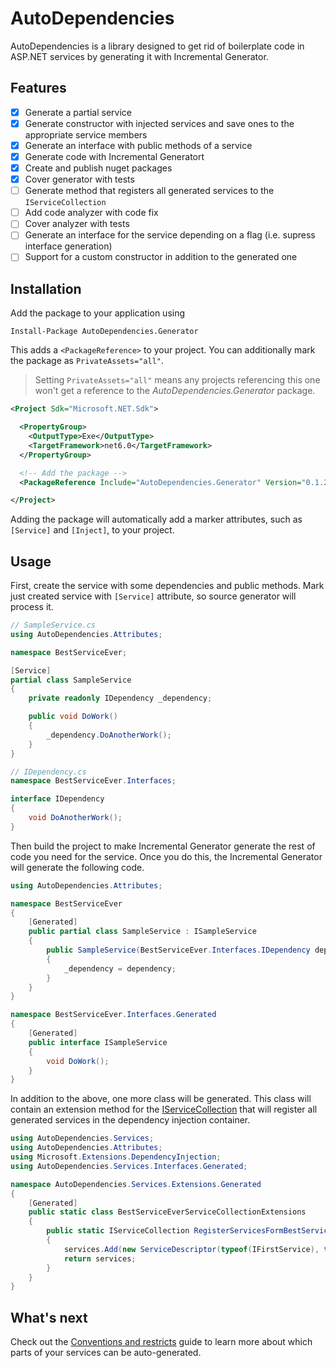 # AutoDependencies

AutoDependencies is a library designed to get rid of boilerplate code in ASP.NET services by generating it with Incremental Generator.

## Features

- [x] Generate a partial service
- [x] Generate constructor with injected services and save ones to the appropriate service members
- [x] Generate an interface with public methods of a service
- [x] Generate code with Incremental Generatort
- [x] Create and publish nuget packages
- [x] Cover generator with tests 
- [ ] Generate method that registers all generated services to the `IServiceCollection`
- [ ] Add code analyzer with code fix
- [ ] Cover analyzer with tests
- [ ] Generate an interface for the service depending on a flag (i.e. supress interface generation)
- [ ] Support for a custom constructor in addition to the generated one

## Installation

Add the package to your application using

```shell
Install-Package AutoDependencies.Generator
```


This adds a `<PackageReference>` to your project. You can additionally mark the package as `PrivateAssets="all"`.

> Setting `PrivateAssets="all"` means any projects referencing this one won't get a reference to the _AutoDependencies.Generator_ package.
```xml
<Project Sdk="Microsoft.NET.Sdk">

  <PropertyGroup>
    <OutputType>Exe</OutputType>
    <TargetFramework>net6.0</TargetFramework>
  </PropertyGroup>

  <!-- Add the package -->
  <PackageReference Include="AutoDependencies.Generator" Version="0.1.2" PrivateAssets="all"/>

</Project>
```

Adding the package will automatically add a marker attributes, such as `[Service]` and `[Inject]`, to your project.

## Usage

First, create the service with some dependencies and public methods. Mark just created service with `[Service]` attribute, so source generator will process it.

```csharp
// SampleService.cs
using AutoDependencies.Attributes;

namespace BestServiceEver;

[Service]
partial class SampleService
{
    private readonly IDependency _dependency;

    public void DoWork() 
    {
        _dependency.DoAnotherWork();
    }
}

// IDependency.cs
namespace BestServiceEver.Interfaces;

interface IDependency
{
    void DoAnotherWork();
}
```

Then build the project to make Incremental Generator generate the rest of code you need for the service. Once you do this, the Incremental Generator will generate the following code.

```csharp
using AutoDependencies.Attributes;

namespace BestServiceEver 
{
    [Generated]
    public partial class SampleService : ISampleService
    {
        public SampleService(BestServiceEver.Interfaces.IDependency dependency)
        {
            _dependency = dependency;
        }
    }
}

namespace BestServiceEver.Interfaces.Generated
{
    [Generated]
    public interface ISampleService
    {
        void DoWork();
    }
}
```

In addition to the above, one more class will be generated. This class will contain an extension method for the [IServiceCollection](https://docs.microsoft.com/ru-ru/dotnet/api/microsoft.extensions.dependencyinjection.iservicecollection?view=dotnet-plat-ext-6.0) that will register all generated services in the dependency injection container.

```csharp
using AutoDependencies.Services;
using AutoDependencies.Attributes;
using Microsoft.Extensions.DependencyInjection;
using AutoDependencies.Services.Interfaces.Generated;

namespace AutoDependencies.Services.Extensions.Generated
{
    [Generated]
    public static class BestServiceEverServiceCollectionExtensions
    {
        public static IServiceCollection RegisterServicesFormBestServiceEver(this IServiceCollection services, ServiceLifetime lifetime)
        {
            services.Add(new ServiceDescriptor(typeof(IFirstService), typeof(FirstService), lifetime));
            return services;
        }
    }
}
```

## What's next

Check out the [Conventions and restricts](./docs/convention.md) guide to learn more about which parts of your services can be auto-generated.
